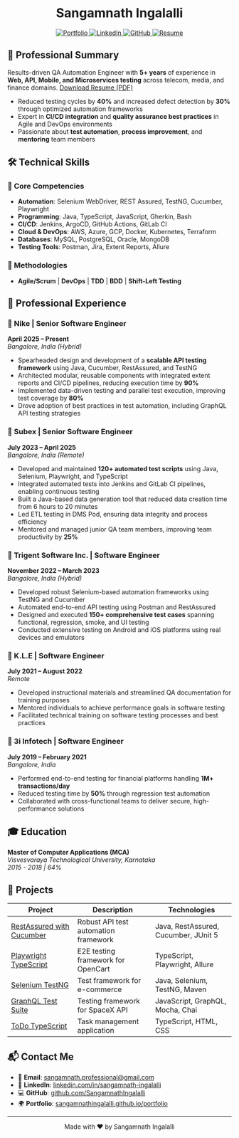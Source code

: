<div align="center">
  <h1>Sangamnath Ingalalli</h1>
  <p>
    <a href="https://sangamnathingalalli.github.io/portfolio/" target="_blank">
      <img src="https://img.shields.io/badge/Portfolio-4285F4?style=for-the-badge&logo=google-chrome&logoColor=white" alt="Portfolio">
    </a>
    <a href="https://linkedin.com/in/sangamnath-ingalalli" target="_blank">
      <img src="https://img.shields.io/badge/LinkedIn-0077B5?style=for-the-badge&logo=linkedin&logoColor=white" alt="LinkedIn">
    </a>
    <a href="https://github.com/SangamnathIngalalli" target="_blank">
      <img src="https://img.shields.io/badge/GitHub-100000?style=for-the-badge&logo=github&logoColor=white" alt="GitHub">
    </a>
    <a href="resources/Sangamnath_QA_Automation_Engineer_8197775778.pdf" target="_blank">
      <img src="https://img.shields.io/badge/Resume-FF6F00?style=for-the-badge&logo=adobe-acrobat-reader&logoColor=white" alt="Resume">
    </a>
  </p>
</div>

## 🚀 Professional Summary

Results-driven QA Automation Engineer with **5+ years** of experience in **Web, API, Mobile, and Microservices testing** across telecom, media, and finance domains. [Download Resume (PDF)](resources/Sangamnath_QA_Automation_Engineer_8197775778.pdf)

- Reduced testing cycles by **40%** and increased defect detection by **30%** through optimized automation frameworks
- Expert in **CI/CD integration** and **quality assurance best practices** in Agile and DevOps environments
- Passionate about **test automation**, **process improvement**, and **mentoring** team members

## 🛠️ Technical Skills

### 🚀 Core Competencies
- **Automation**: Selenium WebDriver, REST Assured, TestNG, Cucumber, Playwright
- **Programming**: Java, TypeScript, JavaScript, Gherkin, Bash
- **CI/CD**: Jenkins, ArgoCD, GitHub Actions, GitLab CI
- **Cloud & DevOps**: AWS, Azure, GCP, Docker, Kubernetes, Terraform
- **Databases**: MySQL, PostgreSQL, Oracle, MongoDB
- **Testing Tools**: Postman, Jira, Extent Reports, Allure

### 🔄 Methodologies
- **Agile/Scrum** | **DevOps** | **TDD** | **BDD** | **Shift-Left Testing**

## 💼 Professional Experience

### 🏢 Nike | Senior Software Engineer
**April 2025 – Present**  
*Bangalore, India (Hybrid)*
- Spearheaded design and development of a **scalable API testing framework** using Java, Cucumber, RestAssured, and TestNG
- Architected modular, reusable components with integrated extent reports and CI/CD pipelines, reducing execution time by **90%**
- Implemented data-driven testing and parallel test execution, improving test coverage by **80%**
- Drove adoption of best practices in test automation, including GraphQL API testing strategies

### 🏢 Subex | Senior Software Engineer
**July 2023 – April 2025**  
*Bangalore, India (Remote)*
- Developed and maintained **120+ automated test scripts** using Java, Selenium, Playwright, and TypeScript
- Integrated automated tests into Jenkins and GitLab CI pipelines, enabling continuous testing
- Built a Java-based data generation tool that reduced data creation time from 6 hours to 20 minutes
- Led ETL testing in DMS Pod, ensuring data integrity and process efficiency
- Mentored and managed junior QA team members, improving team productivity by **25%**

### 🏢 Trigent Software Inc. | Software Engineer
**November 2022 – March 2023**  
*Bangalore, India (Hybrid)*
- Developed robust Selenium-based automation frameworks using TestNG and Cucumber
- Automated end-to-end API testing using Postman and RestAssured
- Designed and executed **150+ comprehensive test cases** spanning functional, regression, smoke, and UI testing
- Conducted extensive testing on Android and iOS platforms using real devices and emulators

### 🏢 K.L.E | Software Engineer
**July 2021 – August 2022**  
*Remote*
- Developed instructional materials and streamlined QA documentation for training purposes
- Mentored individuals to achieve performance goals in software testing
- Facilitated technical training on software testing processes and best practices

### 🏦 3i Infotech | Software Engineer
**July 2019 – February 2021**  
*Bangalore, India*
- Performed end-to-end testing for financial platforms handling **1M+ transactions/day**
- Reduced testing time by **50%** through regression test automation
- Collaborated with cross-functional teams to deliver secure, high-performance solutions

## 🎓 Education

**Master of Computer Applications (MCA)**  
*Visvesvaraya Technological University, Karnataka*  
*2015 - 2018 | 64%*

## 🚀 Projects

| Project | Description | Technologies |
|---------|-------------|---------------|
| [RestAssured with Cucumber](https://github.com/SangamnathIngalalli/RestAssurredCucmber) | Robust API test automation framework | Java, RestAssured, Cucumber, JUnit 5 |
| [Playwright TypeScript](https://github.com/SangamnathIngalalli/Playwright-Typescript) | E2E testing framework for OpenCart | TypeScript, Playwright, Allure |
| [Selenium TestNG](https://github.com/SangamnathIngalalli/Selenium-TestNg) | Test framework for e-commerce | Java, Selenium, TestNG, Maven |
| [GraphQL Test Suite](https://github.com/SangamnathIngalalli/GraphQLTestSuite) | Testing framework for SpaceX API | JavaScript, GraphQL, Mocha, Chai |
| [ToDo TypeScript](https://github.com/SangamnathIngalalli/ToDo-TypeScript) | Task management application | TypeScript, HTML, CSS |


## 📬 Contact Me

- 📧 **Email**: [sangamnath.professional@gmail.com](mailto:sangamnath.professional@gmail.com)
- 💼 **LinkedIn**: [linkedin.com/in/sangamnath-ingalalli](https://www.linkedin.com/in/sangamnath-ingalalli/)
- 💻 **GitHub**: [github.com/SangamnathIngalalli](https://github.com/SangamnathIngalalli)
- 🌍 **Portfolio**: [sangamnathingalalli.github.io/portfolio](https://sangamnathingalalli.github.io/portfolio/)

---

<div align="center">
  <p>Made with ❤️ by Sangamnath Ingalalli</p>
</div>
